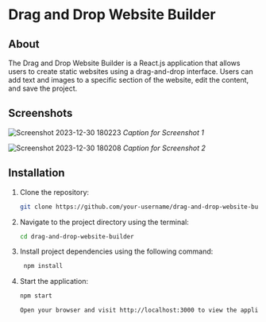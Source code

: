 # Drag and Drop Website Builder

## About

The Drag and Drop Website Builder is a React.js application that allows users to create static websites using a drag-and-drop interface. Users can add text and images to a specific section of the website, edit the content, and save the project.

## Screenshots

![Screenshot 2023-12-30 180223](https://github.com/AdityaSingh2005/Drag-and-Drop-Website-Builder/assets/103613774/c2628d28-e120-4e7d-9e01-02b9e1e14191)
*Caption for Screenshot 1*

![Screenshot 2023-12-30 180208](https://github.com/AdityaSingh2005/Drag-and-Drop-Website-Builder/assets/103613774/346c00ca-d242-4a69-a2d3-9486de4302b7)
*Caption for Screenshot 2*

## Installation

1. Clone the repository:

   ```bash
   git clone https://github.com/your-username/drag-and-drop-website-builder.git

2. Navigate to the project directory using the terminal:

   ```bash
   cd drag-and-drop-website-builder

3. Install project dependencies using the following command:

   ```bash
    npm install

4. Start the application:

    ```bash
    npm start

    Open your browser and visit http://localhost:3000 to view the application.
